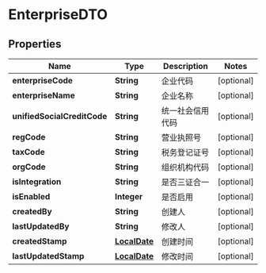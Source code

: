 
# EnterpriseDTO

## Properties
Name | Type | Description | Notes
------------ | ------------- | ------------- | -------------
**enterpriseCode** | **String** | 企业代码 |  [optional]
**enterpriseName** | **String** | 企业名称 |  [optional]
**unifiedSocialCreditCode** | **String** | 统一社会信用代码 |  [optional]
**regCode** | **String** | 营业执照号 |  [optional]
**taxCode** | **String** | 税务登记证号 |  [optional]
**orgCode** | **String** | 组织机构代码 |  [optional]
**isIntegration** | **String** | 是否三证合一 |  [optional]
**isEnabled** | **Integer** | 是否启用 |  [optional]
**createdBy** | **String** | 创建人 |  [optional]
**lastUpdatedBy** | **String** | 修改人 |  [optional]
**createdStamp** | [**LocalDate**](LocalDate.md) | 创建时间 |  [optional]
**lastUpdatedStamp** | [**LocalDate**](LocalDate.md) | 修改时间 |  [optional]



